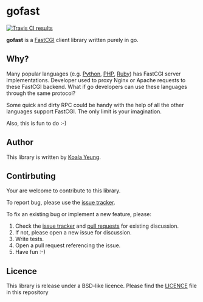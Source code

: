 gofast
======

[![Travis CI results][travis]](https://travis-ci.org/yookoala/gofast)

[travis]: https://api.travis-ci.org/yookoala/gofast.svg?branch=master


**gofast** is a [FastCGI](http://www.fastcgi.com/devkit/doc/fcgi-spec.html)
client library written purely in go.


Why?
----
Many popular languages (e.g. [Python][python/webservers],
[PHP][php-fpm], [Ruby][rubygem/fcgi]) has FastCGI server
implementations. Developer used to proxy Nginx or Apache requests
to these FastCGI backend. What if go developers can use these
languages through the same protocol?

Some quick and dirty RPC could be handy with the help of all the
other languages support FastCGI. The only limit is your imagination.

Also, this is fun to do :-)

[php-fpm]: http://php.net/manual/en/install.fpm.php
[rubygem/fcgi]: https://rubygems.org/gems/fcgi/versions/0.9.2.1
[python/webservers]: https://docs.python.org/2/howto/webservers.html

Author
------

This library is written by [Koala Yeung][author@github].

[author@github]: https://github.com/yookoala/


Contirbuting
------------

Your are welcome to contribute to this library.

To report bug, please use the [issue tracker][issue tracker].

To fix an existing bug or implement a new feature, please:

1. Check the [issue tracker][issue tracker] and [pull requests][pull requests] for existing discussion.
2. If not, please open a new issue for discussion.
3. Write tests.
4. Open a pull request referencing the issue.
5. Have fun :-)

[issue tracker]: https://github.com/yookoala/gofast/issues
[pull requests]: https://github.com/yookoala/gofast/pulls

Licence
-------

This library is release under a BSD-like licence. Please find the
[LICENCE][LICENCE] file in this repository

[LICENCE]: /LICENCE
